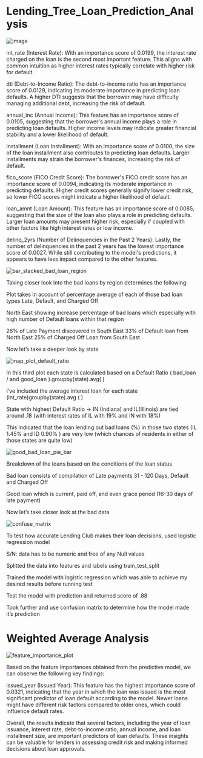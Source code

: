 # Lending_Tree_Loan_Prediction_Analysis



![image](https://github.com/davisdw/Lending_Tree_Loan_Prediction_Analysis/assets/140672220/d992dd17-a90d-427a-a6ad-312380487662)




int_rate (Interest Rate): With an importance score of 0.0199, the interest rate charged on the loan is the second most important feature. This aligns with common intuition as higher interest rates typically correlate with higher risk for default.

dti (Debt-to-Income Ratio): The debt-to-income ratio has an importance score of 0.0129, indicating its moderate importance in predicting loan defaults. A higher DTI suggests that the borrower may have difficulty managing additional debt, increasing the risk of default.

annual_inc (Annual Income): This feature has an importance score of 0.0105, suggesting that the borrower's annual income plays a role in predicting loan defaults. Higher income levels may indicate greater financial stability and a lower likelihood of default.

installment (Loan Installment): With an importance score of 0.0100, the size of the loan installment also contributes to predicting loan defaults. Larger installments may strain the borrower's finances, increasing the risk of default.

fico_score (FICO Credit Score): The borrower's FICO credit score has an importance score of 0.0094, indicating its moderate importance in predicting defaults. Higher credit scores generally signify lower credit risk, so lower FICO scores might indicate a higher likelihood of default.

loan_amnt (Loan Amount): This feature has an importance score of 0.0085, suggesting that the size of the loan also plays a role in predicting defaults. Larger loan amounts may present higher risk, especially if coupled with other factors like high interest rates or low income.

delinq_2yrs (Number of Delinquencies in the Past 2 Years): Lastly, the number of delinquencies in the past 2 years has the lowest importance score of 0.0027. While still contributing to the model's predictions, it appears to have less impact compared to the other features.





![bar_stacked_bad_loan_region](https://github.com/davisdw/Lending_Tree_Loan_Prediction_Analysis/assets/104311388/172b5f32-b606-4247-a384-63548923787e)


Taking closer look into the bad loans by region determines the following: 

Plot takes in account of percentage average of each of those bad loan types Late, Default, and Charged Off

North East showing increase percentage of bad loans which especially with high number of Default loans within that region

26% of Late Payment discovered in  South East
33% of Default loan from North East
25% of Charged Off Loan from South East

Now let’s take a deeper look by state


![map_plot_default_ratio](https://github.com/davisdw/Lending_Tree_Loan_Prediction_Analysis/assets/104311388/838202ab-2631-4510-8564-09a13b88d5a1)


In this third plot each state is calculated based on a Default Ratio ( bad_loan / and good_loan ).groupby(state).avg(  ) 

I’ve included the average interest loan for each state (int_rate)groupby(state).avg ( )

State with highest Default Ratio -> IN (Indiana) and IL(Illinois) are tied around .18 (with interest rates of IL with 19% and IN with 18%)

This indicated that the loan lending out bad loans  (%)  in those two states (IL 1.45% and ID 0.90% ) are very low (which chances of residents in either of those states are quite low)





![good_bad_loan_pie_bar](https://github.com/davisdw/Lending_Tree_Loan_Prediction_Analysis/assets/104311388/9dcd6c32-41bf-4053-bd77-02c70f4f6e42)



Breakdown of the loans based on the conditions of the loan status 

Bad loan consists of compilation of Late payments 31 - 120 Days, Default and Charged Off

Good loan which is current, paid off, and even grace period (16-30 days of late payment)

Now let’s take closer look at the bad data




![confuse_matrix](https://github.com/davisdw/Lending_Tree_Loan_Prediction_Analysis/assets/104311388/f67bf527-1a36-4942-950d-cc8d7448a25f)



To test how accurate Lending Club makes their loan decisions, used logistic regression model 

S/N: data has to be numeric and free of any Null values 

Splitted the data into features and labels using train_test_split 

Trained the model with logistic regression which was able to achieve my desired results before running test 

Test the model with prediction and returned score of .88

Took further and use confusion matrix to determine how the model made it’s prediction 


# Weighted Average Analysis



![feature_importance_plot](https://github.com/davisdw/Lending_Tree_Loan_Prediction_Analysis/assets/104311388/bf8acf48-0c3a-412b-96a7-70c42b90addd)



Based on the feature importances obtained from the predictive model, we can observe the following key findings:

issued_year (Issued Year): This feature has the highest importance score of 0.0321, indicating that the year in which the loan was issued is the most significant predictor of loan default according to the model. Newer loans might have different risk factors compared to older ones, which could influence default rates.



Overall, the results indicate that several factors, including the year of loan issuance, interest rate, debt-to-income ratio, annual income, and loan installment size, are important predictors of loan defaults. These insights can be valuable for lenders in assessing credit risk and making informed decisions about loan approvals.


